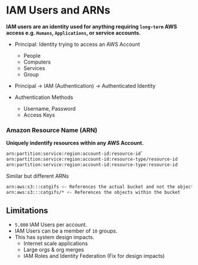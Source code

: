 # IAM Users and ARNs

**IAM users are an identity used for anything requiring `long-term` AWS access e.g. `Humans`, `Applications`, or service accounts.**

* Principal: Identity trying to access an AWS Account
  * People
  * Computers
  * Services
  * Group
* Principal -> IAM (Authentication) -> Authenticated Identity

* Authentication Methods
  * Username, Password
  * Access Keys


### Amazon Resource Name (ARN)
**Uniquely indentify resources within any AWS Account.**
```sh
arn:partition:service:region:account-id:resource-id`
arn:partition:service:region:account-id:resource-type/resource-id
arn:partition:service:region:account-id:resource-type:resource-id
```

Similar but different ARNs
```sh
arn:aws:s3:::catgifs <- References the actual bucket and not the objects
arn:aws:s3:::catgifs/* <- References the objects within the bucket
```

## Limitations
* `5,000` IAM Users per account.
* IAM Users can be a member of `10` groups.
* This has system design impacts.
  * Internet scale applications
  * Large orgs & org merges
  * IAM Roles and Identity Federation (Fix for design impacts)